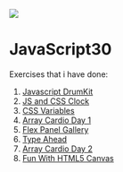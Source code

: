 ﻿![](https://javascript30.com/images/JS3-social-share.png)

# JavaScript30

Exercises that i have done:

1. <a href='https://github.com/tgwow/JavaScript30/tree/master/01%20-%20JavaScript%20Drum%20Kit/index-START.html'> Javascript DrumKit</a>
2. <a href='https://github.com/tgwow/JavaScript30/tree/master/02%20-%20JS%20and%20CSS%20Clock/index-START.html'> JS and CSS Clock</a>
3. <a href='https://github.com/tgwow/JavaScript30/tree/master/03%20-%20CSS%20Variables/index-START.html'> CSS Variables</a>
4. <a href='https://github.com/tgwow/JavaScript30/tree/master/04%20-%20Array%20Cardio%20Day%201/index-START.html'>Array Cardio Day 1</a>
5. <a href='https://github.com/tgwow/JavaScript30/tree/master/05%20-%20Flex%20Panel%20Gallery/index-START.html'>Flex Panel Gallery</a>
6. <a href='https://github.com/tgwow/JavaScript30/tree/master/06%20-%20Type%20Ahead/index-START.html'>Type Ahead</a>
7. <a href='https://github.com/tgwow/JavaScript30/tree/master/07%20-%20Array%20Cardio%20Day%202/index-START.html'>Array Cardio Day 2</a>
8. <a href='https://github.com/tgwow/JavaScript30/tree/master/08%20-%20Fun%20with%20HTML5%20Canvas/index-START.html'>Fun With HTML5 Canvas</a>


